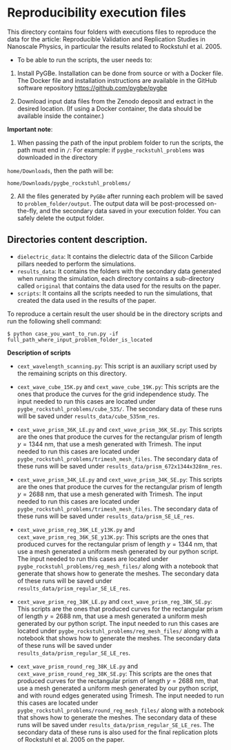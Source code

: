 # Reproducibility execution files

This directory contains four folders with executions files to reproduce the data for the article: Reproducible Validation and Replication Studies in Nanoscale Physics, in particular the results related to Rockstuhl et al. 2005.

- To be able to run the scripts, the user needs to:

1. Install PyGBe. 
Installation can be done from source or with a Docker file. The Docker file and installation instructions are available in the GitHub software repository https://github.com/pygbe/pygbe

1. Download input data files from the Zenodo deposit and extract in the desired location. (If using a Docker container, the data should be available inside the container.)

**Important note**:
1. When passing the path of the input problem folder to run the scripts, the path must end in `/`:
For example: if `pygbe_rockstuhl_problems` was downloaded in the directory 

`home/Downloads`, then the path will be:

`home/Downloads/pygbe_rockstuhl_problems/`

2. All the files generated by `PyGBe` after running each problem will be saved to `problem_folder/output`.
The output data will be post-processed on-the-fly, and the secondary data saved in your execution folder.
You can safely delete the output folder.

## Directories content description.

* `dielectric_data`: It contains the dielectric data of the Silicon Carbide pillars needed to perform the simulations. 
* `results_data`: It contains the folders with the secondary data generated when running the simulation, each directory contains a sub-directory called `original` that contains the data used for the results on the paper.
* `scripts`: It contains all the scripts needed to run the simulations, that created the data used in the results of the paper.  

To reproduce a certain result the user should be in the directory scripts and run the following shell command:

`$ python case_you_want_to_run.py -if full_path_where_input_problem_folder_is_located`

**Description of scripts**

* `cext_wavelength_scanning.py`: This script is an auxiliary script used by the remaining scripts on this directory. 

* `cext_wave_cube_15K.py` and `cext_wave_cube_19K.py`: This scripts are the ones that produce the curves for the grid independence study. The input needed to run this cases are located under `pygbe_rockstuhl_problems/cube_535/`. The secondary data of these runs will be saved under `results_data/cube_535nm_res`. 

* `cext_wave_prism_36K_LE.py` and `cext_wave_prism_36K_SE.py`: This scripts are the ones that produce the curves for the rectangular prism of length $y=1344$ nm, that use a mesh generated with Trimesh. The input needed to run this cases are located under `pygbe_rockstuhl_problems/trimesh_mesh_files`. The secondary data of these runs will be saved under `results_data/prism_672x1344x328nm_res`. 

* `cext_wave_prism_34K_LE.py` and `cext_wave_prism_34K_SE.py`: This scripts are the ones that produce the curves for the rectangular prism of length $y=2688$ nm, that use a mesh generated with Trimesh. The input needed to run this cases are located under `pygbe_rockstuhl_problems/trimesh_mesh_files`. 
The secondary data of these runs will be saved under `results_data/prism_SE_LE_res`. 

* `cext_wave_prism_reg_36K_LE_y13K.py` and `cext_wave_prism_reg_36K_SE_y13K.py`: This scripts are the ones that produced curves  for the rectangular prism of length $y=1344$ nm, that use a mesh generated a uniform mesh generated by our python script. The input needed to run this cases are located under `pygbe_rockstuhl_problems/reg_mesh_files/` along with a notebook that generate that shows how to generate the meshes. The secondary data of these runs will be saved under `results_data/prism_regular_SE_LE_res`. 

* `cext_wave_prism_reg_38K_LE.py` and `cext_wave_prism_reg_38K_SE.py`: This scripts are the ones that produced curves for the rectangular prism of length $y=2688$ nm, that use a mesh generated a uniform mesh generated by our python script. The input needed to run this cases are located under `pygbe_rockstuhl_problems/reg_mesh_files/` along with a notebook that shows how to generate the meshes. The secondary data of these runs will be saved under `results_data/prism_regular_SE_LE_res`. 

* `cext_wave_prism_round_reg_38K_LE.py` and `cext_wave_prism_round_reg_38K_SE.py`: This scripts are the ones that produced curves for the rectangular prism of length $y=2688$ nm, that use a mesh generated a uniform mesh generated by our python script, and with round edges generated using Trimesh. The input needed to run this cases are located under `pygbe_rockstuhl_problems/round_reg_mesh_files/` along with a notebook  that shows how to generate the meshes. The secondary data of these runs will be saved under `results_data/prism_regular_SE_LE_res`. The secondary data of these runs is also used for the final replication plots of Rockstuhl et al. 2005 on the paper. 